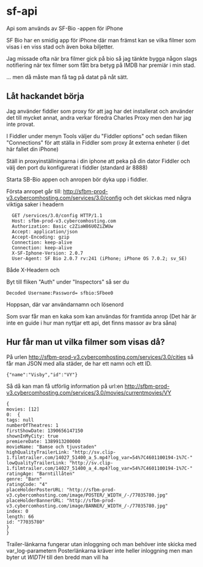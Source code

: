 # sf-api
Api som används av SF-Bio -appen för iPhone

SF Bio har en smidig app för iPhone där man främst kan se vilka filmer som visas i en viss stad och även boka biljetter.

Jag missade ofta när bra filmer gick på bio så jag tänkte bygga någon slags notifiering när tex filmer som fått bra betyg på IMDB har premiär i min stad.

... men då måste man få tag på datat på nåt sätt.

## Låt hackandet börja

Jag använder fiddler som proxy för att jag har det installerat och använder det till mycket annat,
andra verkar föredra Charles Proxy men den har jag inte provat.

I Fiddler under menyn Tools väljer du "Fiddler options" och sedan fliken "Connections" för att ställa in Fiddler som proxy åt externa enheter (i det här fallet din iPhone)

Ställ in proxyinställningarna i din iphone att peka på din dator Fiddler och välj den port du konfigurerat i fiddler (standard är 8888)

Starta SB-Bio appen och anropen bör dyka upp i fiddler.

Första anropet går till:
http://sfbm-prod-v3.cybercomhosting.com/services/3.0/config
och det skickas med några viktiga saker i headern

```
  GET /services/3.0/config HTTP/1.1
  Host: sfbm-prod-v3.cybercomhosting.com
  Authorization: Basic c2ZiaW86U0ZiZWUw
  Accept: application/json
  Accept-Encoding: gzip
  Connection: keep-alive
  Connection: keep-alive
  X-SF-Iphone-Version: 2.0.7
  User-Agent: SF Bio 2.0.7 rv:241 (iPhone; iPhone OS 7.0.2; sv_SE)
```
Både X-Headern och 


Byt till fliken "Auth" under "Inspectors" så ser du
```
Decoded Username:Password= sfbio:SFbee0
```

Hoppsan, där var användarnamn och lösenord

Som svar får man en kaka som kan användas för framtida anrop
(Det här är inte en guide i hur man nyttjar ett api, det finns massor av bra såna)


## Hur får man ut vilka filmer som visas då?

På urlen http://sfbm-prod-v3.cybercomhosting.com/services/3.0/cities
så får man JSON med alla städer, de har ett namn och ett ID.
```
{"name":"Visby","id":"VY"}
```
Så då kan man få utförlig information på url:en
http://sfbm-prod-v3.cybercomhosting.com/services/3.0/movies/currentmovies/VY
```
{
movies: [12]
0:  {
tags: null
numberOfTheatres: 1
firstShowDate: 1390656147150
shownInMyCity: true
premiereDate: 1389913200000
movieName: "Bamse och tjuvstaden"
highQualityTrailerLink: "http://sv.clip-1.filmtrailer.com/14027_51400_a_5.mp4?log_var=54%7C4601100194-1%7C-"
lowQualityTrailerLink: "http://sv.clip-1.filmtrailer.com/14027_51400_a_4.mp4?log_var=54%7C4601100194-1%7C-"
ratingAge: "Barntillåten"
genre: "Barn"
ratingCode: "4"
placeHolderPosterURL: "http://sfbm-prod-v3.cybercomhosting.com/image/POSTER/_WIDTH_/-/77035780.jpg"
placeHolderBannerURL: "http://sfbm-prod-v3.cybercomhosting.com/image/BANNER/_WIDTH_/-/77035780.jpg"
index: 0
length: 66
id: "77035780"
}
}
```
Trailer-länkarna fungerar utan inloggning och man behöver inte skicka med var_log-parametern
Posterlänkarna kräver inte heller inloggning men man byter ut _WIDTH_ till den bredd man vill ha

